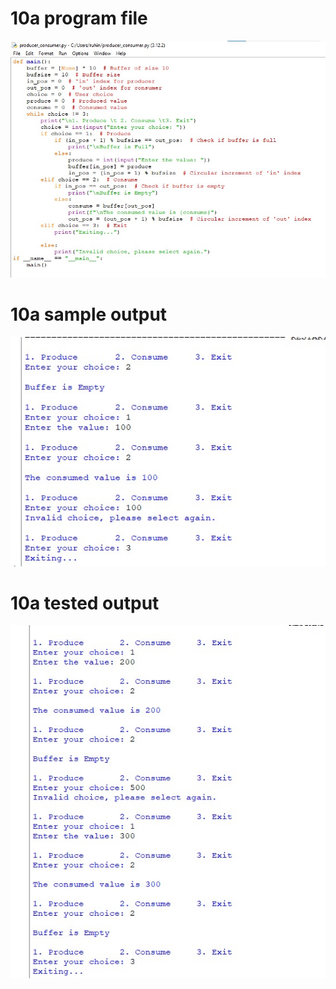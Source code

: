 # 10a program file
![program file](program.png.jpg)

# 10a sample output
![sample output](sampleoutput.png.jpg)

# 10a tested output
![tested output](testedoutput.png.jpg)
